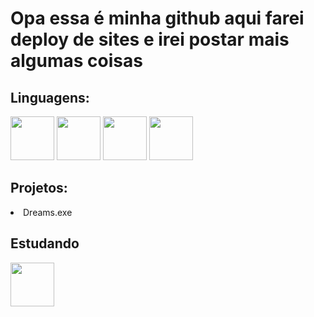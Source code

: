 # Opa essa é minha github aqui farei deploy de sites e irei postar mais algumas coisas 

## Linguagens:
<div>
<img src="https://cdn.jsdelivr.net/gh/devicons/devicon@latest/icons/html5/html5-original.svg" width="70px" height="70px" />
<img src="https://cdn.jsdelivr.net/gh/devicons/devicon@latest/icons/css3/css3-original.svg" width="70px" height="70px" />
<img src="https://cdn.jsdelivr.net/gh/devicons/devicon@latest/icons/visualbasic/visualbasic-original.svg" width="70px" height="70px" />
<img src="https://cdn.jsdelivr.net/gh/devicons/devicon@latest/icons/csharp/csharp-original.svg" width="70px" height="70px" />
</div>

## Projetos:
<li>Dreams.exe</li>

## Estudando
<img src="[https://cdn.jsdelivr.net/gh/devicons/devicon@latest/icons/csharp/csharp-original.svg](https://encrypted-tbn0.gstatic.com/images?q=tbn:ANd9GcQsR9zEOASbdiOEFfcEW0q5BwS5dT10S2APRw&s)" width="70px" height="70px" />
